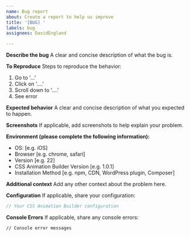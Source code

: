 ```yaml
---
name: Bug report
about: Create a report to help us improve
title: '[BUG] '
labels: bug
assignees: DavidEngland

---
```


**Describe the bug**
A clear and concise description of what the bug is.

**To Reproduce**
Steps to reproduce the behavior:
1. Go to '...'
2. Click on '....'
3. Scroll down to '....'
4. See error

**Expected behavior**
A clear and concise description of what you expected to happen.

**Screenshots**
If applicable, add screenshots to help explain your problem.

**Environment (please complete the following information):**
 - OS: [e.g. iOS]
 - Browser [e.g. chrome, safari]
 - Version [e.g. 22]
 - CSS Animation Builder Version [e.g. 1.0.1]
 - Installation Method [e.g. npm, CDN, WordPress plugin, Composer]

**Additional context**
Add any other context about the problem here.

**Configuration**
If applicable, share your configuration:
```javascript
// Your CSS Animation Builder configuration
```

**Console Errors**
If applicable, share any console errors:
```
// Console error messages
```
